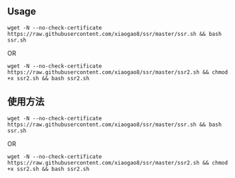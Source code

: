 ## Usage

`wget -N --no-check-certificate https://raw.githubusercontent.com/xiaogao8/ssr/master/ssr.sh && bash ssr.sh` 

OR

`wget -N --no-check-certificate https://raw.githubusercontent.com/xiaogao8/ssr/master/ssr2.sh && chmod +x ssr2.sh && bash ssr2.sh` 

## 使用方法

`wget -N --no-check-certificate https://raw.githubusercontent.com/xiaogao8/ssr/master/ssr.sh && bash ssr.sh` 

OR

`wget -N --no-check-certificate https://raw.githubusercontent.com/xiaogao8/ssr/master/ssr2.sh && chmod +x ssr2.sh && bash ssr2.sh` 
